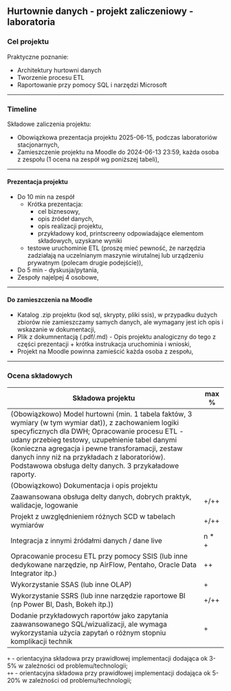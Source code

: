 ## Hurtownie danych - projekt zaliczeniowy - laboratoria
### Cel projektu
Praktyczne poznanie:
- Architektury hurtowni danych
- Tworzenie procesu ETL
- Raportowanie przy pomocy SQL i narzędzi Microsoft

---

### Timeline
Składowe zaliczenia projektu:
- Obowiązkowa prezentacja projektu 2025-06-15, podczas laboratoriów stacjonarnych,
- Zamieszczenie projektu na Moodle do 2024-06-13 23:59, każda osoba z zespołu (1 ocena na zespół wg poniższej tabeli),

---

#### Prezentacja projektu
- Do 10 min na zespół
  - Krótka prezentacja:
    - cel biznesowy,
    - opis źródeł danych,
    - opis realizacji projektu,
    - przykładowy kod, printscreeny odpowiadające elementom składowych, uzyskane wyniki
  - testowe uruchominie ETL (proszę mieć pewność, że narzędzia zadziałają na uczelnianym maszynie wirutalnej lub urządzeniu prywatnym (polecam drugie podejście)),
- Do 5 min - dyskusja/pytania,
- Zespoły najelpej 4 osobowe,

---

#### Do zamieszczenia na Moodle
- Katalog .zip projektu (kod sql, skrypty, pliki ssis), w przypadku dużych zbiorów nie zamieszczamy samych danych, ale wymagany jest ich opis i wskazanie w dokumentacji,
- Plik z dokumnentacją (.pdf/.md) - Opis projektu analogiczny do tego z części prezentacji + krótka instrukacja uruchominia i wnioski,
- Projekt na Moodle powinna zamieścić każda osoba z zespołu,

---

### Ocena składowych

| Składowa projektu                                                                                                                                                                                                                                                                                   |  max %   |
|-----------------------------------------------------------------------------------------------------------------------------------------------------------------------------------------------------------------------------------------------------------------------------------------------------|--------|
| (Obowiązkowo) Model hurtowni (min. 1 tabela faktów, 3 wymiary (w tym wymiar dat)), z zachowaniem logiki specyficznych dla DWH; Opracowanie procesu ETL - udany przebieg testowy, uzupełnienie tabel danymi (konieczna agregacja i pewne transforamacji, zestaw danych inny niż na przykładach z laboratoriów). Podstawowa obsługa delty danych. 3 przykaładowe raporty. |  |
| (Obowiązkowo) Dokumentacja i opis projektu |    |
| Zaawansowana obsługa delty danych, dobrych praktyk, walidacje, logowanie                                                                                                                                                                                                                                 | +/++    |
| Projekt z uwzględnieniem różnych SCD w tabelach wymiarów                                                                                                                                                                                                                     | +/++    |
| Integracja z innymi źródałmi danych / dane live                                                                                                                                                                                                                                                         | n * +|
| Opracowanie procesu ETL przy pomocy SSIS (lub inne dedykowane narzędzie, np AirFlow, Pentaho, Oracle Data Integrator itp.)                                                                                                                                                                                                                                       | ++   |
| Wykorzystanie SSAS (lub inne OLAP)                                                                                                                                                                                                                                                                                  | +    |
| Wykorzystanie SSRS (lub inne narzędzie raportowe BI (np Power BI, Dash, Bokeh itp.))                                                                                                                                                                                                                                                                                | +/++    |
| Dodanie przykładowych raportów jako zapytania zaawansowanego SQL/wizualizacji, ale wymaga wykorzystania użycia zapytań o różnym stopniu komplikacji technik                            | + |


 `+` - orientacyjna składowa przy prawidłowej implementacji dodająca ok 3-5% w zależności od problemu/technologii;  
 `++` - orientacyjna składowa przy prawidłowej implementacji dodająca ok 5-20% w zależności od problemu/technologii;